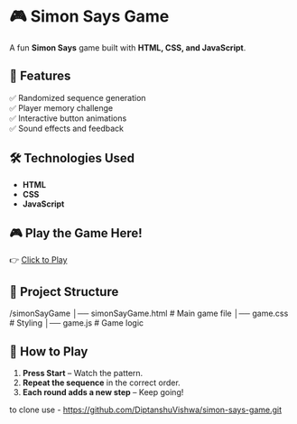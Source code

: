 # 🎮 Simon Says Game  

A fun **Simon Says** game built with **HTML, CSS, and JavaScript**.  

## 🚀 Features  
✅ Randomized sequence generation  
✅ Player memory challenge  
✅ Interactive button animations  
✅ Sound effects and feedback  

## 🛠️ Technologies Used  
- **HTML**  
- **CSS**  
- **JavaScript**

## 🎮 Play the Game Here!
👉 [Click to Play](https://DiptanshuVishwa.github.io/simon-says-game/)

## 📂 Project Structure  
/simonSayGame │── simonSayGame.html # Main game file
│── game.css # Styling
│── game.js # Game logic

## 🔧 How to Play  
1. **Press Start** – Watch the pattern.  
2. **Repeat the sequence** in the correct order.  
3. **Each round adds a new step** – Keep going!  

to clone use - https://github.com/DiptanshuVishwa/simon-says-game.git
